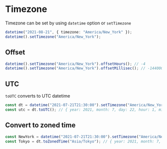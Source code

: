 # Timezone

Timezone can be set by using `datetime` option or `setTimezone`

```typescript
datetime("2021-08-21", { timezone: "America/New_York" });
datetime().setTimezone("America/New_York");
```

## Offset

```typescript
datetime().setTimezone("America/New_York").offsetHours(); // -4
datetime().setTimezone("America/New_York").offsetMillisec(); // -14400000
```

## UTC

`toUTC` converts to UTC datetime

```typescript
const dt = datetime("2021-07-21T21:30:00").setTimezone("America/New_York"); // { year: 2021, month: 7, day: 21, hour: 21, minute: 30, second: 0, millisecond: 0, }
const utc = dt.toUTC(); // { year: 2021, month: 7, day: 22, hour: 1, minute: 30, second: 0, millisecond: 0,}
```

## Convert to zoned time

```typescript
const NewYork = datetime("2021-07-21T21:30:00").setTimezone("America/New_York"); // { year: 2021, month: 7, day: 21, hour: 21, minute: 30, second: 0, millisecond: 0, }
const Tokyo = dt.toZonedTime("Asia/Tokyo"); // { year: 2021, month: 7, day: 22, hour: 10, minute: 30, second: 0, millisecond: 0, }
```
